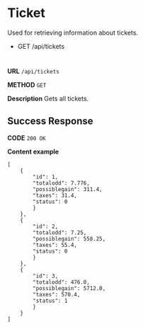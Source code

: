 # Ticket

Used for retrieving information about tickets.

* GET /api/tickets
#
**URL** ``` /api/tickets ```

**METHOD** ``` GET ```

**Description** Gets all tickets.

## Success Response

**CODE** ``` 200 OK ```

**Content example**
```
[
    {
        "id": 1,
        "totalodd": 7.776,
        "possiblegain": 311.4,
        "taxes": 31.4,
        "status": 0
        }
    },
    {
        "id": 2,
        "totalodd": 7.25,
        "possiblegain": 558.25,
        "taxes": 55.4,
        "status": 0
        }
    },
    {
        "id": 3,
        "totalodd": 476.0,
        "possiblegain": 5712.0,
        "taxes": 570.4,
        "status": 1
        }
    }
]
```
